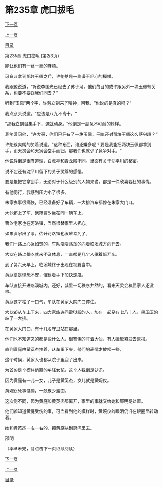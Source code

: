 <h1>第235章   虎口拔毛</h1>
            <div><p><a href="./704_%E7%AC%AC235%E7%AB%A0_%E8%99%8E%E5%8F%A3%E6%8B%94%E6%AF%9B.md">下一页</a></p><p><a href="./702_%E7%AC%AC235%E7%AB%A0_%E8%99%8E%E5%8F%A3%E6%8B%94%E6%AF%9B.md">上一页</a></p><p><a href="../">目录</a></p></div>
            <div><p>第235章   虎口拔毛 (第2/3页)</p><p>能让他们有一丝一毫的麻烦。</p><p>可自从拿到那块玉佩之后，许魁总是一副漫不经心的模样。</p><p>我跟他说道，“听说李国光已经去了苏子河，他们的目的或许跟另外一块玉佩有关系，你要不要跟我们同去？“</p><p>听到“玉佩“两个字，许魁立刻来了精神，问我，“你说的是真的吗？“</p><p>我点点头说道。“应该是八九不离十。“</p><p>“那我立刻召集手下，这就动身。“他倒是一副急不可耐的模样。</p><p>我笑着问他，“许大哥，你们已经有了一块玉佩，干嘛还对那块玉佩这么感兴趣？“</p><p>许魁很爽朗的笑着说道，“这种东西，谁还嫌多呢？要是我能把两块玉佩都拿到手，而天灵会和天寅会空手而归，那我们也就少了竞争对手。“</p><p>他说得倒是很有道理，白虎亭和青龙殿不同。里面有关于沈平川的秘密。</p><p>说不定还有沈平川留下的关于灵尊的感悟。</p><p>要是能把它拿到手，无论对于什么级别的人物来说，都是一件欣喜若狂的事情。</p><p>有他同行，我感到压力小了很多。</p><p>朱家办事很痛快，已经准备好了车辆，一大排汽车都停在朱家大门口。</p><p>大伙都上了车，我跟曹汐坐在同一辆车上。</p><p>曹汐老家也在河洛镇，当然很替家里人担心。</p><p>如果黄家出了事，估计河洛镇也很难幸免了。</p><p>我们一路上心急如焚的，车队浩浩荡荡的向着临溪城方向开去。</p><p>大伙在路上根本就来不及休息，一直都是几个人换着班开车。</p><p>到了第六天早上，临溪城终于出现在视野当中。</p><p>黄庭更是惶恐不安，催促着手下加快速度。</p><p>车队直接开进临溪城内，还好，城里一切秩序井然的，看来天灵会和屈家人还没来。</p><p>黄庭这才松了一口气，车队在黄家大院门口停住。</p><p>大伙都从车上下来，四大家族连同雷狱殿的人，加在一起足有七八十人，黑压压的站了一大排。</p><p>在黄家大门口，有十几名守卫站在那里。</p><p>他们也不知道来的都是些什么人，很警惕的盯着大伙，有人砸赶紧进去禀报。</p><p>直到黄庭由黄英杰扶着，从车里下来，他们的表情才放松一些。</p><p>这个时候，黄家人也都从院子里迎了出来。</p><p>为首的是个模样俏丽的年轻女孩，这个人我倒是认识。</p><p>因为黄庭有一儿一女，儿子是黄英杰，女儿就是黄婉仪。</p><p>黄婉仪处事低调，一般很少露面。</p><p>这次则不同，因为黄庭和黄英杰都离开，家里的事就交给她和邵明亮处置。</p><p>他们都知道黄庭受伤的事，可当看到他的模样时，黄婉仪的眼泪仍旧在眼圈里转动着。</p><p>她和黄英杰一左一右的，把黄庭扶到房间里去。</p><p>邵明</p><p>（本章未完，请点击下一页继续阅读）</p></div>
            <div><p><a href="./704_%E7%AC%AC235%E7%AB%A0_%E8%99%8E%E5%8F%A3%E6%8B%94%E6%AF%9B.md">下一页</a></p><p><a href="./702_%E7%AC%AC235%E7%AB%A0_%E8%99%8E%E5%8F%A3%E6%8B%94%E6%AF%9B.md">上一页</a></p><p><a href="../">目录</a></p></div>